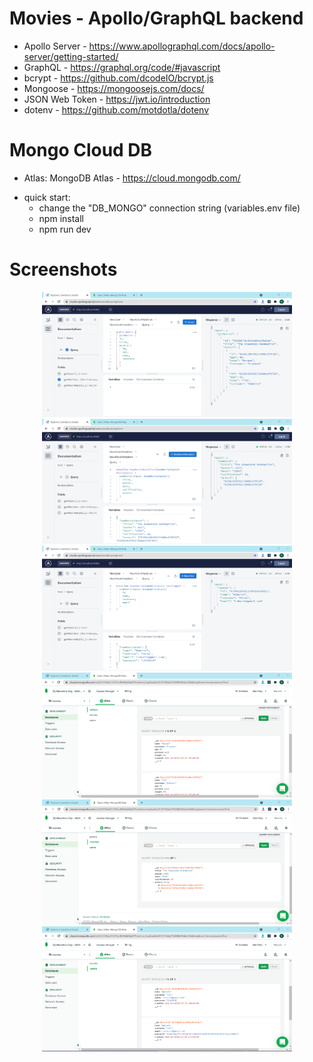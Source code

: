 # Movies - Apollo/GraphQL backend

- Apollo Server - https://www.apollographql.com/docs/apollo-server/getting-started/
- GraphQL - https://graphql.org/code/#javascript
- bcrypt - https://github.com/dcodeIO/bcrypt.js
- Mongoose - https://mongoosejs.com/docs/
- JSON Web Token - https://jwt.io/introduction
- dotenv - https://github.com/motdotla/dotenv

# Mongo Cloud DB

- Atlas: MongoDB Atlas - https://cloud.mongodb.com/

* quick start:
  * change the "DB_MONGO" connection string (variables.env file) 
  * npm install
  * npm run dev

# Screenshots
<div align="center">
<img src="https://github.com/mtilve/test/blob/master/movies_1.png" height="200px" width="400px" >
<img src="https://github.com/mtilve/test/blob/master/movies_2.png" height="200px" width="400px" >
<img src="https://github.com/mtilve/test/blob/master/movies_3.png" height="200px" width="400px" >
</div>
<div align="center">
<img src="https://github.com/mtilve/test/blob/master/movies_4.png" height="200px" width="400px" >
<img src="https://github.com/mtilve/test/blob/master/movies_5.png" height="200px" width="400px" >
<img src="https://github.com/mtilve/test/blob/master/movies_6.png" height="200px" width="400px" >
</div>
<br>
